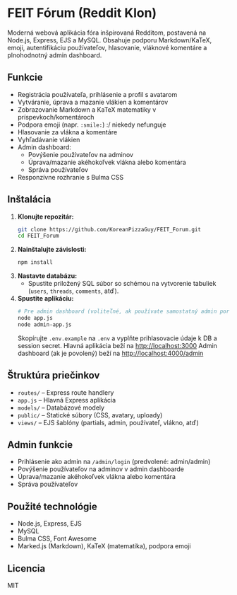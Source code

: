 # FEIT Fórum (Reddit Klon)

Moderná webová aplikácia fóra inšpirovaná Redditom, postavená na Node.js, Express, EJS a MySQL. Obsahuje podporu Markdown/KaTeX, emoji, autentifikáciu používateľov, hlasovanie, vláknové komentáre a plnohodnotný admin dashboard.

## Funkcie

- Registrácia používateľa, prihlásenie a profil s avatarom
- Vytváranie, úprava a mazanie vlákien a komentárov
- Zobrazovanie Markdown a KaTeX matematiky v príspevkoch/komentároch
- Podpora emoji (napr. `:smile:`) :/ niekedy nefunguje
- Hlasovanie za vlákna a komentáre
- Vyhľadávanie vlákien
- Admin dashboard:
  - Povýšenie používateľov na adminov
  - Úprava/mazanie akéhokoľvek vlákna alebo komentára
  - Správa používateľov
- Responzívne rozhranie s Bulma CSS

## Inštalácia

1. **Klonujte repozitár:**
   ```sh
   git clone https://github.com/KoreanPizzaGuy/FEIT_Forum.git
   cd FEIT_Forum
   ```
2. **Nainštalujte závislosti:**
   ```sh
   npm install
   ```
3. **Nastavte databázu:**
   - Spustite priložený SQL súbor so schémou na vytvorenie tabuliek (`users`, `threads`, `comments`, atď).
4. **Spustite aplikáciu:**
   ```sh
   # Pre admin dashboard (voliteľné, ak používate samostatný admin port):
   node app.js
   node admin-app.js
   ```
   Skopírujte `.env.example` na `.env` a vyplňte prihlasovacie údaje k DB a session secret.
   Hlavná aplikácia beží na [http://localhost:3000](http://localhost:3000)
   Admin dashboard (ak je povolený) beží na [http://localhost:4000/admin](http://localhost:4000/admin)

## Štruktúra priečinkov

- `routes/` – Express route handlery
- `app.js` – Hlavná Express aplikácia
- `models/` – Databázové modely
- `public/` – Statické súbory (CSS, avatary, uploady)
- `views/` – EJS šablóny (partials, admin, používateľ, vlákno, atď)

## Admin funkcie

- Prihlásenie ako admin na `/admin/login` (predvolené: admin/admin)
- Povýšenie používateľov na adminov v admin dashboarde
- Úprava/mazanie akéhokoľvek vlákna alebo komentára
- Správa používateľov

## Použité technológie

- Node.js, Express, EJS
- MySQL
- Bulma CSS, Font Awesome
- Marked.js (Markdown), KaTeX (matematika), podpora emoji

## Licencia

MIT
